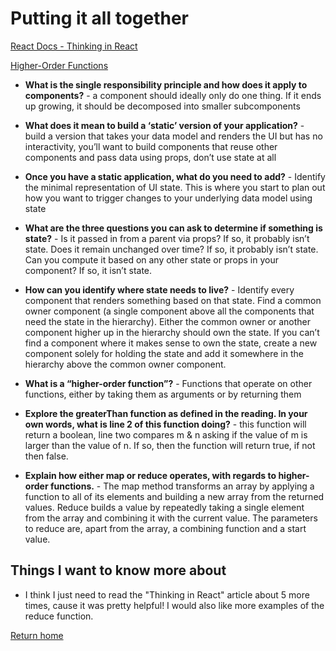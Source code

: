 # Putting it all together

[React Docs - Thinking in React](https://reactjs.org/docs/thinking-in-react.html)

[Higher-Order Functions](https://eloquentjavascript.net/05_higher_order.html#h_xxCc98lOBK)

- **What is the single responsibility principle and how does it apply to components?** - a component should ideally only do one thing. If it ends up growing, it should be decomposed into smaller subcomponents
- **What does it mean to build a ‘static’ version of your application?** - build a version that takes your data model and renders the UI but has no interactivity, you’ll want to build components that reuse other components and pass data using props, don’t use state at all
- **Once you have a static application, what do you need to add?** - Identify the minimal representation of UI state. This is where you start to plan out how you want to trigger changes to your underlying data model using state
- **What are the three questions you can ask to determine if something is state?** - Is it passed in from a parent via props? If so, it probably isn’t state. Does it remain unchanged over time? If so, it probably isn’t state. Can you compute it based on any other state or props in your component? If so, it isn’t state.
- **How can you identify where state needs to live?** - Identify every component that renders something based on that state. Find a common owner component (a single component above all the components that need the state in the hierarchy). Either the common owner or another component higher up in the hierarchy should own the state. If you can’t find a component where it makes sense to own the state, create a new component solely for holding the state and add it somewhere in the hierarchy above the common owner component.

- **What is a “higher-order function”?** - Functions that operate on other functions, either by taking them as arguments or by returning them
- **Explore the greaterThan function as defined in the reading. In your own words, what is line 2 of this function doing?** - this function will return a boolean, line two compares m & n asking if the value of m is larger than the value of n. If so, then the function will return true, if not then false.
- **Explain how either map or reduce operates, with regards to higher-order functions.** - The map method transforms an array by applying a function to all of its elements and building a new array from the returned values. Reduce builds a value by repeatedly taking a single element from the array and combining it with the current value. The parameters to reduce are, apart from the array, a combining function and a start value.

## Things I want to know more about

- I think I just need to read the "Thinking in React" article about 5 more times, cause it was pretty helpful! I would also like more examples of the reduce function.

[Return home](https://khofstetter94.github.io/reading-notes/)
